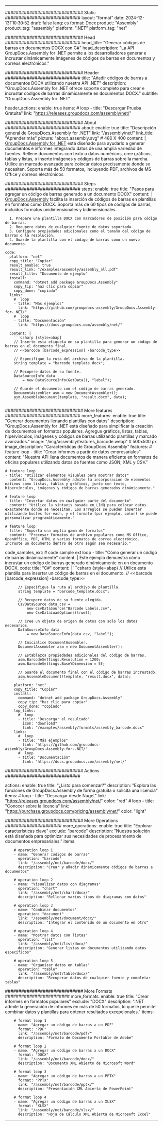 



---
############################# Static ############################
layout: "format"
date:  2024-12-13T10:30:52
draft: false
lang: es
format: Docx
product: "Assembly"
product_tag: "assembly"
platform: ".NET"
platform_tag: "net"

############################# Head ############################
head_title: "Generar códigos de barras en documentos DOCX con C#"
head_description: "La API GroupDocs.Assembly for .NET permite a los desarrolladores generar e incrustar dinámicamente imágenes de códigos de barras en documentos y correos electrónicos."

############################# Header ############################
title: "Añadir códigos de barras a documentos DOCX utilizando nuestra API .NET" 
description: "GroupDocs.Assembly for .NET ofrece soporte completo para crear e incrustar códigos de barras dinámicamente en documentos DOCX."
subtitle: "GroupDocs.Assembly for .NET" 

header_actions:
  enable: true
  items:
    #  loop
    - title: "Descargar Prueba Gratuita"
      link: "https://releases.groupdocs.com/assembly/net/"
      
############################# About ############################
about:
    enable: true
    title: "Descripción general de GroupDocs.Assembly for .NET"
    link: "/assembly/net/"
    link_title: "Aprender más"
    picture: "about_assembly.svg" # 480 X 400
    content: |
       [GroupDocs.Assembly for .NET](/assembly/net/) está diseñado para ayudarlo a generar documentos e informes integrando datos de una amplia variedad de fuentes. Rellene documentos con texto o datos numéricos, cree gráficos, tablas y listas, o inserte imágenes y códigos de barras sobre la marcha. Utilice un marcado avanzado para colocar datos precisamente donde se necesiten. Soporta más de 50 formatos, incluyendo PDF, archivos de MS Office y correos electrónicos.

############################# Steps ############################
steps:
    enable: true
    title: "Pasos para agregar un código de barras generado a un documento DOCX"
    content: |
      [GroupDocs.Assembly](/assembly/net/) facilita la inserción de códigos de barras en plantillas en formatos como DOCX. Soporta más de 60 tipos de códigos de barras, incluidos formatos unidimensionales y bidimensionales.
      
      1. Prepare una plantilla DOCX con marcadores de posición para código de barras.
      2. Recupere datos de cualquier fuente de datos soportada.
      3. Configure propiedades adicionales como el tamaño del código de barras o la resolución.
      4. Guarde la plantilla con el código de barras como un nuevo documento.
   
    code:
      platform: "net"
      copy_title: "Copiar"
      result_enable: true
      result_link: "/examples/assembly/assembly_all.pdf"
      result_title: "Documento de ejemplo"
      install:
        command: "dotnet add package GroupDocs.Assembly"
        copy_tip: "haz clic para copiar"
        copy_done: "copiado"
      links:
        #  loop
        - title: "Más ejemplos"
          link: "https://github.com/groupdocs-assembly/GroupDocs.Assembly-for-.NET/"
        #  loop
        - title: "Documentación"
          link: "https://docs.groupdocs.com/assembly/net/"
          
      content: |
        ```csharp {style=abap}
        // Inserte esta etiqueta en su plantilla para generar un código de barras en el documento final.
        // <<barcode [barcode_expression] -barcode_type>>

        // Especifique la ruta del archivo de la plantilla.
        string template = "barcode_template.docx";

        // Recupere datos de su fuente.
        DataSourceInfo data 
            = new DataSourceInfo(GetData(), "label");

        // Guarde el documento con el código de barras generado.
        DocumentAssembler asm = new DocumentAssembler();
        asm.AssembleDocument(template, "result.docx", data);
        ```            

############################# More features ############################
more_features:
  enable: true
  title: "Generar documentos llenando plantillas con datos"
  description: "GroupDocs.Assembly for .NET está diseñado para simplificar la creación de documentos en formatos populares. Agregue gráficos, listas, tablas, hipervínculos, imágenes y códigos de barras utilizando plantillas y marcado avanzados."
  image: "/img/assembly/features_barcode.webp" # 500x500 px
  image_description: "Características de GroupDocs.Assembly"
  features:
    # feature loop
    - title: "Crear informes a partir de datos empresariales"
      content: "Nuestra API llena documentos de manera eficiente en formatos de oficina populares utilizando datos de fuentes como JSON, XML y CSV."

    # feature loop
    - title: "Utilizar elementos visuales para mostrar datos"
      content: "GroupDocs.Assembly admite la incorporación de elementos nativos como listas, tablas y gráficos, junto con texto, hipervínculos, imágenes y códigos de barras generados dinámicamente."

    # feature loop
    - title: "Insertar datos en cualquier parte del documento"
      content: "Utilice la sintaxis basada en LINQ para colocar datos exactamente donde se necesitan. Los arreglos se pueden insertar utilizando bucles for-each, y el formato (por ejemplo, color) se puede personalizar programáticamente."

    # feature loop
    - title: "Soporta una amplia gama de formatos"
      content: "Procesar formatos de archivo populares como MS Office, OpenOffice, PDF, HTML y varios formatos de correo electrónico. Incruste un documento dentro de otro según sea necesario."
      
  code_samples_ext:
    # code sample ext loop
    - title: "Cómo generar un código de barras dinámicamente"
      content: |
        Este ejemplo demuestra cómo incrustar un código de barras generado dinámicamente en un documento DOCX.
      code:
        title: "C#"
        content: |
          ```csharp {style=abap}
          // Utilice esta plantilla para insertar un código de barras en el documento.
          // <<barcode [barcode_expression] -barcode_type>>

          // Especifique la ruta al archivo de plantilla.
          string template = "barcode_template.docx";

          // Recupere datos de su fuente elegida.
          CsvDataSource data_csv =
              new CsvDataSource("Barcode Labels.csv", 
              new CsvDataLoadOptions(true));

          // Cree un objeto de origen de datos con solo los datos necesarios.
          DataSourceInfo data 
              = new DataSourceInfo(data_csv, "label");

          // Inicialice DocumentAssembler.
          DocumentAssembler asm = new DocumentAssembler();

          // Establezca propiedades adicionales del código de barras.
          asm.BarcodeSettings.Resolution = 1200;
          asm.BarcodeSettings.BaseYDimension = 5f;

          // Guarde el documento final con el código de barras incrustado.
          asm.AssembleDocument(template, "result.docx", data);
          ```
        platform: "net"
        copy_title: "Copiar"
        install:
          command: "dotnet add package GroupDocs.Assembly"
          copy_tip: "haz clic para copiar"
          copy_done: "copiado"
        top_links:
          #  loop
          - title: "Descargar el resultado"
            icon: "download"
            link: "/examples/assembly/formats/assembly_barcode.docx"
        links:
          #  loop
          - title: "Más ejemplos"
            link: "https://github.com/groupdocs-assembly/GroupDocs.Assembly-for-.NET/"
          #  loop
          - title: "Documentación"
            link: "https://docs.groupdocs.com/assembly/net/"
            

            


############################# Actions ############################

actions:
  enable: true
  title: "¿Listo para comenzar?"
  description: "Explora las funciones de GroupDocs.Assembly de forma gratuita o solicita una licencia"
  items:
    #  loop
    - title: "Descargar desde Nuget"
      link: "https://releases.groupdocs.com/assembly/net/"
      color: "red"
        #  loop
    - title: "Conocer sobre la licencia"
      link: "https://purchase.groupdocs.com/pricing/assembly/net/"
      color: "light"


############################# More Operations #####################
more_operations:
    enable: true
    title: "Explorar características clave"
    exclude: "barcode"
    description: "Nuestra solución está diseñada para optimizar sus necesidades de procesamiento de documentos empresariales."
    items: 
          
        # operation loop 1
        - name: "Generar códigos de barras"
          operation: "barcode"
          link: "/assembly/net/barcode/docx/"
          description: "Crear y añadir dinámicamente códigos de barras a documentos"

        # operation loop 2
        - name: "Visualizar datos con diagramas"
          operation: "chart"
          link: "/assembly/net/chart/docx/"
          description: "Rellenar varios tipos de diagramas con datos"

        # operation loop 3
        - name: "Combinar documentos"
          operation: "document"
          link: "/assembly/net/document/docx/"
          description: "Integrar el contenido de un documento en otro"

        # operation loop 4
        - name: "Mostrar datos con listas"
          operation: "list"
          link: "/assembly/net/list/docx/"
          description: "Generar listas en documentos utilizando datos específicos"

        # operation loop 5
        - name: "Organizar datos en tablas"
          operation: "table"
          link: "/assembly/net/table/docx/"
          description: "Recuperar datos de cualquier fuente y completar tablas"
         
          
############################# More Formats ########################
more_formats:
    enable: true
    title: "Crear informes en formatos populares"
    exclude: "DOCX"
    description: ".NET admite la generación de informes en más de 50 formatos, lo que le permite combinar datos y plantillas para obtener resultados excepcionales."
    items: 
          
        # format loop 1
        - name: "Agregar un código de barras a un PDF"
          format: "PDF"
          link: "/assembly/net/barcode/pdf/"
          description: "Formato de Documento Portable de Adobe"
          
        # format loop 2
        - name: "Agregar un código de barras a un DOCX"
          format: "DOCX"
          link: "/assembly/net/barcode/docx/"
          description: "Documento XML Abierto de Microsoft Word"
          
        # format loop 3
        - name: "Agregar un código de barras a un PPTX"
          format: "PPTX"
          link: "/assembly/net/barcode/pptx/"
          description: "Presentación XML Abierta de PowerPoint"
          
        # format loop 4
        - name: "Agregar un código de barras a un XLSX"
          format: "XLSX"
          link: "/assembly/net/barcode/xlsx/"
          description: "Hoja de Cálculo XML Abierta de Microsoft Excel"


          

---